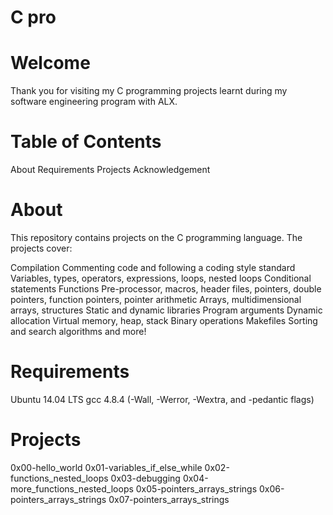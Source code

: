 
# C pro

# Welcome
Thank you for visiting my C programming projects learnt during my software engineering program with ALX.

# Table of Contents
About
Requirements
Projects
Acknowledgement

# About
This repository contains projects on the C programming language. The projects cover:

Compilation
Commenting code and following a coding style standard
Variables, types, operators, expressions, loops, nested loops
Conditional statements
Functions
Pre-processor, macros, header files, pointers, double pointers, function pointers, pointer arithmetic
Arrays, multidimensional arrays, structures
Static and dynamic libraries
Program arguments
Dynamic allocation
Virtual memory, heap, stack
Binary operations
Makefiles
Sorting and search algorithms and more!

# Requirements
Ubuntu 14.04 LTS
gcc 4.8.4 (-Wall, -Werror, -Wextra, and -pedantic flags)

# Projects
0x00-hello_world
0x01-variables_if_else_while
0x02-functions_nested_loops
0x03-debugging
0x04-more_functions_nested_loops
0x05-pointers_arrays_strings
0x06-pointers_arrays_strings
0x07-pointers_arrays_strings
